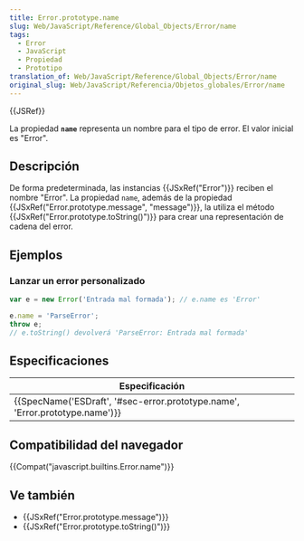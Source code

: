 ```yaml
---
title: Error.prototype.name
slug: Web/JavaScript/Reference/Global_Objects/Error/name
tags:
  - Error
  - JavaScript
  - Propiedad
  - Prototipo
translation_of: Web/JavaScript/Reference/Global_Objects/Error/name
original_slug: Web/JavaScript/Referencia/Objetos_globales/Error/name
---
```

{{JSRef}}

La propiedad **`name`** representa un nombre para el tipo de error. El valor inicial es "Error".

## Descripción

De forma predeterminada, las instancias {{JSxRef("Error")}} reciben el nombre "Error". La propiedad `name`, además de la propiedad {{JSxRef("Error.prototype.message", "message")}}, la utiliza el método {{JSxRef("Error.prototype.toString()")}} para crear una representación de cadena del error.

## Ejemplos

### Lanzar un error personalizado

```js
var e = new Error('Entrada mal formada'); // e.name es 'Error'

e.name = 'ParseError';
throw e;
// e.toString() devolverá 'ParseError: Entrada mal formada'
```

## Especificaciones

| Especificación                                                                                       |
| ---------------------------------------------------------------------------------------------------- |
| {{SpecName('ESDraft', '#sec-error.prototype.name', 'Error.prototype.name')}} |

## Compatibilidad del navegador

{{Compat("javascript.builtins.Error.name")}}

## Ve también

- {{JSxRef("Error.prototype.message")}}
- {{JSxRef("Error.prototype.toString()")}}
